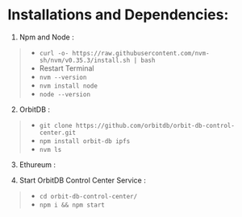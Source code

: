 # Installations and Dependencies:
1. Npm and Node :
> - ```curl -o- https://raw.githubusercontent.com/nvm-sh/nvm/v0.35.3/install.sh | bash```
> - Restart Terminal
> - ```nvm --version```
> - ```nvm install node```
> - ```node --version```
2. OrbitDB :
> - ```git clone https://github.com/orbitdb/orbit-db-control-center.git```
> - ```npm install orbit-db ipfs```
> - ```nvm ls```
3. Ethureum :




4. Start OrbitDB Control Center Service :
> - ```cd orbit-db-control-center/```
> - ```npm i && npm start```